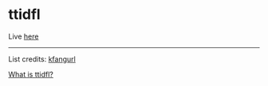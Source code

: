 # ttidfl


Live [here](https://rpubs.com/saurabh90/ttidfl)

---

List credits: [kfangurl](https://thefangirlverdict.com/index/all-reviews/full-list-of-shows/)

[What is ttidfl?](https://data.whicdn.com/images/285180985/original.jpg)
